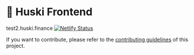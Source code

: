 # 🥞 Huski Frontend

test2.huski.finance
[![Netlify Status](https://api.netlify.com/api/v1/badges/81d054bc-49c4-421c-a2b2-0b04a1dd8ed1/deploy-status)](https://app.netlify.com/sites/affectionate-shaw-512532/deploys)

If you want to contribute, please refer to the [contributing guidelines](./CONTRIBUTING.md) of this project.

